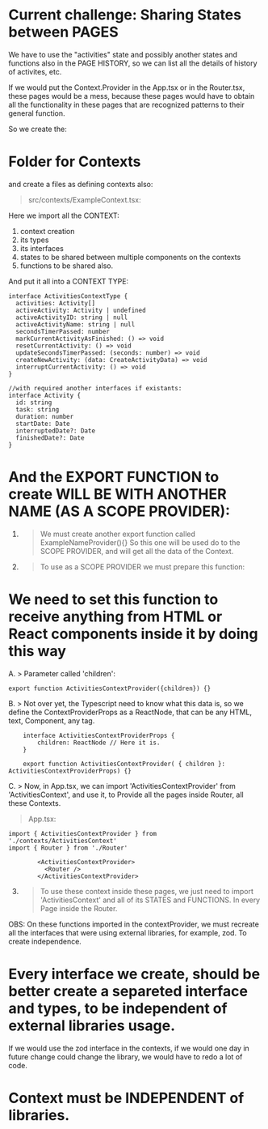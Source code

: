 # Current challenge: Sharing States between PAGES

We have to use the "activities" state and possibly another states and functions also in the PAGE HISTORY, so we can list all the details of history of activites, etc.

If we would put the Context.Provider in the App.tsx or in the Router.tsx, these pages would be a mess, because these pages would have to obtain all the functionality in these pages that are recognized patterns to their general function.

So we create the:
# Folder for Contexts
and create a files as defining contexts also:
> src/contexts/ExampleContext.tsx:

Here we import all the CONTEXT:
1. context creation
2. its types
3. its interfaces
4. states to be shared between multiple components on the contexts
5. functions to be shared also.

And put it all into a CONTEXT TYPE:
```tsx
interface ActivitiesContextType {
  activities: Activity[]
  activeActivity: Activity | undefined
  activeActivityID: string | null
  activeActivityName: string | null
  secondsTimerPassed: number
  markCurrentActivityAsFinished: () => void
  resetCurrentActivity: () => void
  updateSecondsTimerPassed: (seconds: number) => void
  createNewActivity: (data: CreateActivityData) => void
  interruptCurrentActivity: () => void
}

//with required another interfaces if existants:
interface Activity {
  id: string
  task: string
  duration: number
  startDate: Date
  interruptedDate?: Date
  finishedDate?: Date
}
```

# And the EXPORT FUNCTION to create WILL BE WITH ANOTHER NAME (AS A SCOPE PROVIDER):

1. > We must create another export function called ExampleNameProvider(){}
   So this one will be used do to the SCOPE PROVIDER, and will get all the data of the Context.

2. > To use as a SCOPE PROVIDER we must prepare this function:
# We need to set this function to receive anything from HTML or React components inside it by doing this way

A. > Parameter called 'children':
```tsx
export function ActivitiesContextProvider({children}) {}
```

B. > Not over yet, the Typescript need to know what this data is, so we define the ContextProviderProps as a ReactNode, that can be any HTML, text, Component, any tag.
```tsx
    interface ActivitiesContextProviderProps {
        children: ReactNode // Here it is.
    }

    export function ActivitiesContextProvider( { children }: ActivitiesContextProviderProps) {}
```

C. > Now, in App.tsx, we can import 'ActivitiesContextProvider' from 'ActivitiesContext', and use it, to Provide all the pages inside Router, all these Contexts.
> App.tsx:
```tsx
import { ActivitiesContextProvider } from './contexts/ActivitiesContext'
import { Router } from './Router'

        <ActivitiesContextProvider>
          <Router />
        </ActivitiesContextProvider>
```


3. > To use these context inside these pages, we just need to import 'ActivitiesContext' and all of its STATES and FUNCTIONS. In every Page inside the Router.


OBS: On these functions imported in the contextProvider, we must recreate all the interfaces that were using external libraries, for example, zod. To create independence.
# Every interface we create, should be better create a separeted interface and types, to be independent of external libraries usage.

If we would use the zod interface in the contexts, if we would one day in future change could change the library, we would have to redo a lot of code.



# Context must be INDEPENDENT of libraries.
